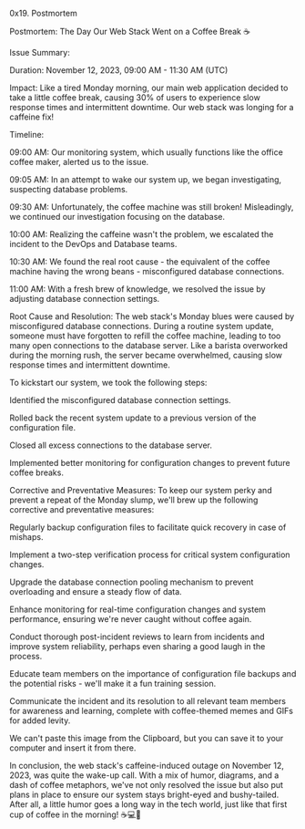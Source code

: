0x19. Postmortem 

Postmortem: The Day Our Web Stack Went on a Coffee Break ☕ 

Issue Summary: 

Duration: November 12, 2023, 09:00 AM - 11:30 AM (UTC) 

Impact: Like a tired Monday morning, our main web application decided to take a little coffee break, causing 30% of users to experience slow response times and intermittent downtime. Our web stack was longing for a caffeine fix! 

Timeline: 

09:00 AM: Our monitoring system, which usually functions like the office coffee maker, alerted us to the issue. 

09:05 AM: In an attempt to wake our system up, we began investigating, suspecting database problems. 

09:30 AM: Unfortunately, the coffee machine was still broken! Misleadingly, we continued our investigation focusing on the database. 

10:00 AM: Realizing the caffeine wasn't the problem, we escalated the incident to the DevOps and Database teams. 

10:30 AM: We found the real root cause - the equivalent of the coffee machine having the wrong beans - misconfigured database connections. 

11:00 AM: With a fresh brew of knowledge, we resolved the issue by adjusting database connection settings. 

Root Cause and Resolution: The web stack's Monday blues were caused by misconfigured database connections. During a routine system update, someone must have forgotten to refill the coffee machine, leading to too many open connections to the database server. Like a barista overworked during the morning rush, the server became overwhelmed, causing slow response times and intermittent downtime. 

To kickstart our system, we took the following steps: 

Identified the misconfigured database connection settings. 

Rolled back the recent system update to a previous version of the configuration file. 

Closed all excess connections to the database server. 

Implemented better monitoring for configuration changes to prevent future coffee breaks. 

Corrective and Preventative Measures: To keep our system perky and prevent a repeat of the Monday slump, we'll brew up the following corrective and preventative measures: 

Regularly backup configuration files to facilitate quick recovery in case of mishaps. 

Implement a two-step verification process for critical system configuration changes. 

Upgrade the database connection pooling mechanism to prevent overloading and ensure a steady flow of data. 

Enhance monitoring for real-time configuration changes and system performance, ensuring we're never caught without coffee again. 

Conduct thorough post-incident reviews to learn from incidents and improve system reliability, perhaps even sharing a good laugh in the process. 

Educate team members on the importance of configuration file backups and the potential risks - we'll make it a fun training session. 

Communicate the incident and its resolution to all relevant team members for awareness and learning, complete with coffee-themed memes and GIFs for added levity. 

We can't paste this image from the Clipboard, but you can save it to your computer and insert it from there.
 

In conclusion, the web stack's caffeine-induced outage on November 12, 2023, was quite the wake-up call. With a mix of humor, diagrams, and a dash of coffee metaphors, we've not only resolved the issue but also put plans in place to ensure our system stays bright-eyed and bushy-tailed. After all, a little humor goes a long way in the tech world, just like that first cup of coffee in the morning! ☕💻🚀 

 
